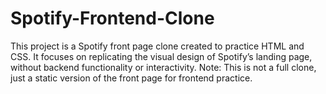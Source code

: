 # Spotify-Frontend-Clone
This project is a Spotify front page clone created to practice HTML and CSS. It focuses on replicating the visual design of Spotify’s landing page, without backend functionality or interactivity. Note: This is not a full clone, just a static version of the front page for frontend practice.
